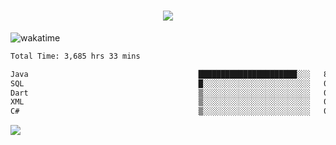 <h1 align="center">
  <img src="https://readme-typing-svg.herokuapp.com/?font=Righteous&size=35&center=true&vCenter=true&width=500&height=70&duration=4000&lines=Hi!+%F0%9F%91%8B+I%27m+Ali%20Osman!;" />
</h1>


![wakatime](https://wakatime.com/share/@aliosmanoktar/3a8ffe71-6da4-4964-913b-2f09afbe53bf.svg?cache=none)
<!--START_SECTION:waka-->

```txt
Total Time: 3,685 hrs 33 mins

Java                                      ██████████████████████░░░   88.38 %
SQL                                       █░░░░░░░░░░░░░░░░░░░░░░░░   04.28 %
Dart                                      ▒░░░░░░░░░░░░░░░░░░░░░░░░   01.88 %
XML                                       ▒░░░░░░░░░░░░░░░░░░░░░░░░   01.18 %
C#                                        ▒░░░░░░░░░░░░░░░░░░░░░░░░   00.85 %
```

<!--END_SECTION:waka-->

<img src="https://profile-counter.glitch.me/aliosmanoktar/count.svg" />

